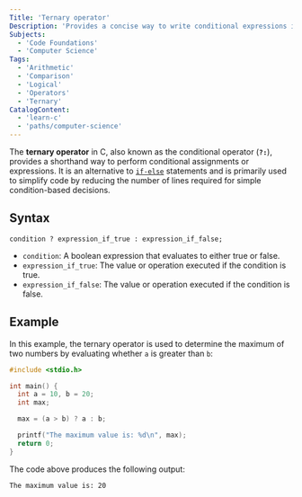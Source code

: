 ```yaml
---
Title: 'Ternary operator'
Description: 'Provides a concise way to write conditional expressions in C.'
Subjects:
  - 'Code Foundations'
  - 'Computer Science'
Tags:
  - 'Arithmetic'
  - 'Comparison'
  - 'Logical'
  - 'Operators'
  - 'Ternary'
CatalogContent:
  - 'learn-c'
  - 'paths/computer-science'
---
```


The **ternary operator** in C, also known as the conditional operator (**`?:`**), provides a shorthand way to perform conditional assignments or expressions. It is an alternative to [`if-else`](https://www.codecademy.com/resources/docs/c/control-statements) statements and is primarily used to simplify code by reducing the number of lines required for simple condition-based decisions.

## Syntax

```pseudo
condition ? expression_if_true : expression_if_false;
```

- `condition`: A boolean expression that evaluates to either true or false.
- `expression_if_true`: The value or operation executed if the condition is true.
- `expression_if_false`: The value or operation executed if the condition is false.

## Example

In this example, the ternary operator is used to determine the maximum of two numbers by evaluating whether `a` is greater than `b`:

```c
#include <stdio.h>

int main() {
  int a = 10, b = 20;
  int max;

  max = (a > b) ? a : b;

  printf("The maximum value is: %d\n", max);
  return 0;
}
```

The code above produces the following output:

```shell
The maximum value is: 20
```
